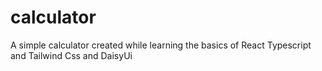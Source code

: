 # calculator

A simple calculator created while learning the basics of React Typescript and Tailwind Css and DaisyUi
